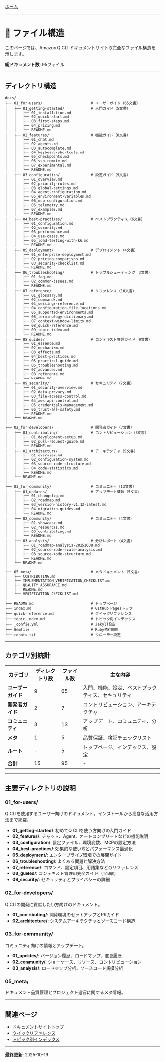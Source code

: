 [ホーム](README.md)

---

# 📁 ファイル構造

このページでは、Amazon Q CLI ドキュメントサイトの完全なファイル構造を示します。

**総ドキュメント数**: 95ファイル

---

## ディレクトリ構造

```
docs/
├── 01_for-users/                      # ユーザーガイド（65文書）
│   ├── 01_getting-started/            # 入門ガイド（5文書）
│   │   ├── 01_installation.md
│   │   ├── 02_quick-start.md
│   │   ├── 03_first-steps.md
│   │   ├── 04_pricing.md
│   │   └── README.md
│   ├── 02_features/                   # 機能ガイド（8文書）
│   │   ├── 01_chat.md
│   │   ├── 02_agents.md
│   │   ├── 03_autocomplete.md
│   │   ├── 04_keyboard-shortcuts.md
│   │   ├── 05_checkpoints.md
│   │   ├── 06_ssh-remote.md
│   │   ├── 07_experimental.md
│   │   └── README.md
│   ├── 03_configuration/              # 設定ガイド（9文書）
│   │   ├── 01_overview.md
│   │   ├── 02_priority-rules.md
│   │   ├── 03_global-settings.md
│   │   ├── 04_agent-configuration.md
│   │   ├── 05_environment-variables.md
│   │   ├── 06_mcp-configuration.md
│   │   ├── 06_telemetry.md
│   │   ├── 07_examples.md
│   │   └── README.md
│   ├── 04_best-practices/             # ベストプラクティス（6文書）
│   │   ├── 01_configuration.md
│   │   ├── 02_security.md
│   │   ├── 03_performance.md
│   │   ├── 04_use-cases.md
│   │   ├── 05_load-testing-with-k6.md
│   │   └── README.md
│   ├── 05_deployment/                 # デプロイメント（4文書）
│   │   ├── 01_enterprise-deployment.md
│   │   ├── 02_pricing-comparison.md
│   │   ├── 03_security-checklist.md
│   │   └── README.md
│   ├── 06_troubleshooting/            # トラブルシューティング（3文書）
│   │   ├── 01_faq.md
│   │   ├── 02_common-issues.md
│   │   └── README.md
│   ├── 07_reference/                  # リファレンス（10文書）
│   │   ├── 01_glossary.md
│   │   ├── 02_commands.md
│   │   ├── 03_settings-reference.md
│   │   ├── 04_configuration-file-locations.md
│   │   ├── 05_supported-environments.md
│   │   ├── 06_terminology-dictionary.md
│   │   ├── 07_context-window-limits.md
│   │   ├── 08_quick-reference.md
│   │   ├── 09_topic-index.md
│   │   └── README.md
│   ├── 08_guides/                     # コンテキスト管理ガイド（9文書）
│   │   ├── 01_essence.md
│   │   ├── 02_mechanism.md
│   │   ├── 03_effects.md
│   │   ├── 04_best-practices.md
│   │   ├── 05_practical-guide.md
│   │   ├── 06_troubleshooting.md
│   │   ├── 07_advanced.md
│   │   ├── 08_reference.md
│   │   └── README.md
│   ├── 09_security/                   # セキュリティ（7文書）
│   │   ├── 01_security-overview.md
│   │   ├── 02_data-privacy.md
│   │   ├── 03_file-access-control.md
│   │   ├── 04_aws-api-control.md
│   │   ├── 05_credentials-management.md
│   │   ├── 06_trust-all-safety.md
│   │   └── README.md
│   └── README.md
│
├── 02_for-developers/                 # 開発者ガイド（7文書）
│   ├── 01_contributing/               # コントリビューション（3文書）
│   │   ├── 01_development-setup.md
│   │   ├── 02_pull-request-guide.md
│   │   └── README.md
│   ├── 02_architecture/               # アーキテクチャ（5文書）
│   │   ├── 01_overview.md
│   │   ├── 02_configuration-system.md
│   │   ├── 03_source-code-structure.md
│   │   ├── 04_code-statistics.md
│   │   └── README.md
│   └── README.md
│
├── 03_for-community/                  # コミュニティ（13文書）
│   ├── 01_updates/                    # アップデート情報（5文書）
│   │   ├── 01_changelog.md
│   │   ├── 02_roadmap.md
│   │   ├── 03_version-history-v1.13-latest.md
│   │   ├── 04_migration-guides.md
│   │   └── README.md
│   ├── 02_community/                  # コミュニティ（4文書）
│   │   ├── 01_showcase.md
│   │   ├── 02_resources.md
│   │   ├── 03_contributing.md
│   │   └── README.md
│   ├── 03_analysis/                   # 分析レポート（4文書）
│   │   ├── 01_roadmap-analysis-20251008.md
│   │   ├── 02_source-code-scale-analysis.md
│   │   ├── 03_source-code-structure.md
│   │   └── README.md
│   └── README.md
│
├── 05_meta/                           # メタドキュメント（5文書）
│   ├── CONTRIBUTING.md
│   ├── IMPLEMENTATION_VERIFICATION_CHECKLIST.md
│   ├── QUALITY_ASSURANCE.md
│   │   README.md
│   └── VERIFICATION_CHECKLIST.md
│
├── README.md                          # トップページ
├── index.md                           # GitHub Pagesトップ
├── quick-reference.md                 # クイックリファレンス
├── topic-index.md                     # トピック別インデックス
├── _config.yml                        # Jekyll設定
├── Gemfile                            # Ruby依存関係
└── robots.txt                         # クローラー設定
```

---

## カテゴリ別統計

| カテゴリ | ディレクトリ数 | ファイル数 | 主な内容 |
|---------|--------------|-----------|---------|
| **ユーザーガイド** | 9 | 65 | 入門、機能、設定、ベストプラクティス、セキュリティ |
| **開発者ガイド** | 2 | 7 | コントリビューション、アーキテクチャ |
| **コミュニティ** | 3 | 13 | アップデート、コミュニティ、分析 |
| **メタ** | 1 | 5 | 品質保証、検証チェックリスト |
| **ルート** | - | 5 | トップページ、インデックス、設定 |
| **合計** | 15 | 95 | - |

---

## 主要ディレクトリの説明

### 01_for-users/
Q CLIを使用するユーザー向けのドキュメント。インストールから高度な活用方法まで網羅。

- **01_getting-started/**: 初めてQ CLIを使う方向けの入門ガイド
- **02_features/**: チャット、Agent、オートコンプリートなどの機能説明
- **03_configuration/**: 設定ファイル、環境変数、MCPの設定方法
- **04_best-practices/**: 効果的な使い方とパフォーマンス最適化
- **05_deployment/**: エンタープライズ環境での展開ガイド
- **06_troubleshooting/**: よくある問題と解決方法
- **07_reference/**: コマンド、設定項目、用語集などのリファレンス
- **08_guides/**: コンテキスト管理の完全ガイド（全8章）
- **09_security/**: セキュリティとプライバシーの詳細

### 02_for-developers/
Q CLIの開発に貢献したい方向けのドキュメント。

- **01_contributing/**: 開発環境のセットアップとPRガイド
- **02_architecture/**: システムアーキテクチャとソースコード構造

### 03_for-community/
コミュニティ向けの情報とアップデート。

- **01_updates/**: バージョン履歴、ロードマップ、変更履歴
- **02_community/**: ショーケース、リソース、コントリビューション
- **03_analysis/**: ロードマップ分析、ソースコード規模分析

### 05_meta/
ドキュメント品質管理とプロジェクト運営に関するメタ情報。

---

## 関連ページ

- [ドキュメントサイトトップ](README.md)
- [クイックリファレンス](01_for-users/07_reference/08_quick-reference.md)
- [トピック別インデックス](01_for-users/07_reference/09_topic-index.md)

---

**最終更新**: 2025-10-19
